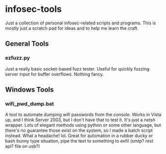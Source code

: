 # infosec-tools
Just a collection of personal infosec-related scripts and programs. This is mostly just a scratch pad for ideas and to help me learn the craft.
## General Tools
### ezfuzz.py
Just a really basic socket-based fuzz tester. Useful for quickly fuzzing server input for buffer overflows. Nothing fancy.

## Windows Tools
### wifi_pwd_dump.bat 
A tool to automate dumping wifi passwords from the console. Works in Vista up, and I think Server 2003, but I don't have that to test it. It's just a *netsh* wrapper. Lots of elegant methods using python or some other language, but there's no guarantee those exist on the system, so I made a batch script instead. What a headache! lol. Great for automation in a rubber ducky or bash bunny type situation, pipe the text to something to exfil (smtp? rest api? file on usb?)

